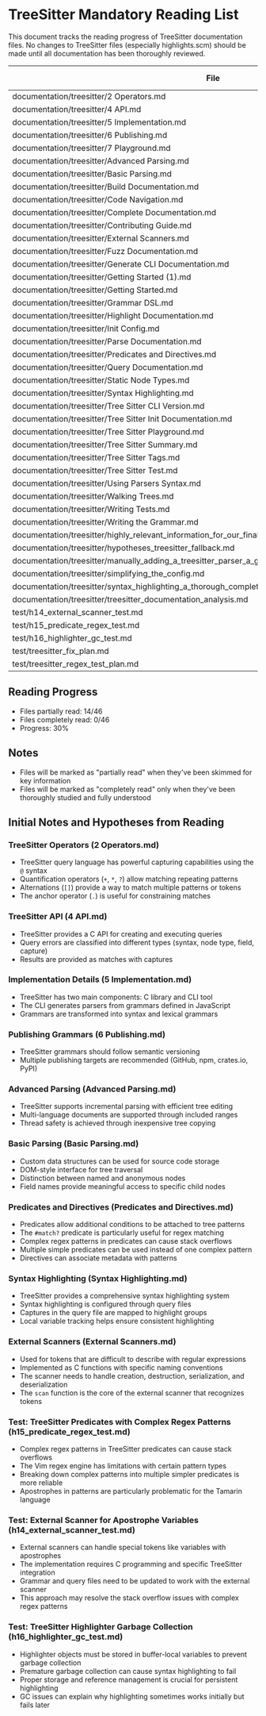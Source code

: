 # TreeSitter Mandatory Reading List

This document tracks the reading progress of TreeSitter documentation files. No changes to TreeSitter files (especially highlights.scm) should be made until all documentation has been thoroughly reviewed.

| File | Partial Reading | Complete Reading |
|------|:--------------:|:----------------:|
| documentation/treesitter/2 Operators.md | [x] | [ ] |
| documentation/treesitter/4 API.md | [x] | [ ] |
| documentation/treesitter/5 Implementation.md | [x] | [ ] |
| documentation/treesitter/6 Publishing.md | [x] | [ ] |
| documentation/treesitter/7 Playground.md | [x] | [ ] |
| documentation/treesitter/Advanced Parsing.md | [x] | [ ] |
| documentation/treesitter/Basic Parsing.md | [x] | [ ] |
| documentation/treesitter/Build Documentation.md | [ ] | [ ] |
| documentation/treesitter/Code Navigation.md | [ ] | [ ] |
| documentation/treesitter/Complete Documentation.md | [ ] | [ ] |
| documentation/treesitter/Contributing Guide.md | [ ] | [ ] |
| documentation/treesitter/External Scanners.md | [x] | [ ] |
| documentation/treesitter/Fuzz Documentation.md | [ ] | [ ] |
| documentation/treesitter/Generate CLI Documentation.md | [ ] | [ ] |
| documentation/treesitter/Getting Started (1).md | [ ] | [ ] |
| documentation/treesitter/Getting Started.md | [ ] | [ ] |
| documentation/treesitter/Grammar DSL.md | [ ] | [ ] |
| documentation/treesitter/Highlight Documentation.md | [ ] | [ ] |
| documentation/treesitter/Init Config.md | [ ] | [ ] |
| documentation/treesitter/Parse Documentation.md | [ ] | [ ] |
| documentation/treesitter/Predicates and Directives.md | [x] | [ ] |
| documentation/treesitter/Query Documentation.md | [x] | [ ] |
| documentation/treesitter/Static Node Types.md | [ ] | [ ] |
| documentation/treesitter/Syntax Highlighting.md | [x] | [ ] |
| documentation/treesitter/Tree Sitter CLI Version.md | [ ] | [ ] |
| documentation/treesitter/Tree Sitter Init Documentation.md | [ ] | [ ] |
| documentation/treesitter/Tree Sitter Playground.md | [ ] | [ ] |
| documentation/treesitter/Tree Sitter Summary.md | [ ] | [ ] |
| documentation/treesitter/Tree Sitter Tags.md | [ ] | [ ] |
| documentation/treesitter/Tree Sitter Test.md | [ ] | [ ] |
| documentation/treesitter/Using Parsers Syntax.md | [ ] | [ ] |
| documentation/treesitter/Walking Trees.md | [ ] | [ ] |
| documentation/treesitter/Writing Tests.md | [ ] | [ ] |
| documentation/treesitter/Writing the Grammar.md | [ ] | [ ] |
| documentation/treesitter/highly_relevant_information_for_our_final_attempt.md | [ ] | [ ] |
| documentation/treesitter/hypotheses_treesitter_fallback.md | [ ] | [ ] |
| documentation/treesitter/manually_adding_a_treesitter_parser_a_guide.md | [ ] | [ ] |
| documentation/treesitter/simplifying_the_config.md | [ ] | [ ] |
| documentation/treesitter/syntax_highlighting_a_thorough_complete_plan_to_fix_forever_no_matter_what.md | [ ] | [ ] |
| documentation/treesitter/treesitter_documentation_analysis.md | [ ] | [ ] |
| test/h14_external_scanner_test.md | [x] | [ ] |
| test/h15_predicate_regex_test.md | [x] | [ ] |
| test/h16_highlighter_gc_test.md | [x] | [ ] |
| test/treesitter_fix_plan.md | [ ] | [ ] |
| test/treesitter_regex_test_plan.md | [ ] | [ ] |

## Reading Progress
- Files partially read: 14/46
- Files completely read: 0/46
- Progress: 30%

## Notes
- Files will be marked as "partially read" when they've been skimmed for key information
- Files will be marked as "completely read" only when they've been thoroughly studied and fully understood

## Initial Notes and Hypotheses from Reading

### TreeSitter Operators (2 Operators.md)
- TreeSitter query language has powerful capturing capabilities using the `@` syntax
- Quantification operators (`+`, `*`, `?`) allow matching repeating patterns
- Alternations (`[]`) provide a way to match multiple patterns or tokens
- The anchor operator (`.`) is useful for constraining matches

### TreeSitter API (4 API.md)
- TreeSitter provides a C API for creating and executing queries
- Query errors are classified into different types (syntax, node type, field, capture)
- Results are provided as matches with captures

### Implementation Details (5 Implementation.md)
- TreeSitter has two main components: C library and CLI tool
- The CLI generates parsers from grammars defined in JavaScript
- Grammars are transformed into syntax and lexical grammars

### Publishing Grammars (6 Publishing.md)
- TreeSitter grammars should follow semantic versioning
- Multiple publishing targets are recommended (GitHub, npm, crates.io, PyPI)

### Advanced Parsing (Advanced Parsing.md)
- TreeSitter supports incremental parsing with efficient tree editing
- Multi-language documents are supported through included ranges
- Thread safety is achieved through inexpensive tree copying

### Basic Parsing (Basic Parsing.md)
- Custom data structures can be used for source code storage
- DOM-style interface for tree traversal
- Distinction between named and anonymous nodes
- Field names provide meaningful access to specific child nodes

### Predicates and Directives (Predicates and Directives.md)
- Predicates allow additional conditions to be attached to tree patterns
- The `#match?` predicate is particularly useful for regex matching
- Complex regex patterns in predicates can cause stack overflows
- Multiple simple predicates can be used instead of one complex pattern
- Directives can associate metadata with patterns

### Syntax Highlighting (Syntax Highlighting.md)
- TreeSitter provides a comprehensive syntax highlighting system
- Syntax highlighting is configured through query files
- Captures in the query file are mapped to highlight groups
- Local variable tracking helps ensure consistent highlighting

### External Scanners (External Scanners.md)
- Used for tokens that are difficult to describe with regular expressions
- Implemented as C functions with specific naming conventions
- The scanner needs to handle creation, destruction, serialization, and deserialization
- The `scan` function is the core of the external scanner that recognizes tokens

### Test: TreeSitter Predicates with Complex Regex Patterns (h15_predicate_regex_test.md)
- Complex regex patterns in TreeSitter predicates can cause stack overflows
- The Vim regex engine has limitations with certain pattern types
- Breaking down complex patterns into multiple simpler predicates is more reliable
- Apostrophes in patterns are particularly problematic for the Tamarin language

### Test: External Scanner for Apostrophe Variables (h14_external_scanner_test.md)
- External scanners can handle special tokens like variables with apostrophes
- The implementation requires C programming and specific TreeSitter integration
- Grammar and query files need to be updated to work with the external scanner
- This approach may resolve the stack overflow issues with complex regex patterns

### Test: TreeSitter Highlighter Garbage Collection (h16_highlighter_gc_test.md)
- Highlighter objects must be stored in buffer-local variables to prevent garbage collection
- Premature garbage collection can cause syntax highlighting to fail
- Proper storage and reference management is crucial for persistent highlighting
- GC issues can explain why highlighting sometimes works initially but fails later

